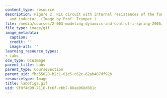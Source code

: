 ```yaml
---
content_type: resource
description: Figure 2. RLC circuit with internal resistances of the function generator
  and inductor. (Image by Prof. Trumper.)
file: /media/courses/2-003-modeling-dynamics-and-control-i-spring-2005/9f0f4d997116fc6fcbb788aa968d881c_lab6fig2.gif
file_type: image/gif
image_metadata:
  caption: ''
  credit: ''
  image-alt: ''
learning_resource_types:
- Labs
ocw_type: OCWImage
parent_title: Labs
parent_type: CourseSection
parent_uid: fbc55028-b2c1-01c5-c62c-62ab407df92b
resourcetype: Image
title: lab6fig2.gif
uid: 9f0f4d99-7116-fc6f-cbb7-88aa968d881c
---
```

